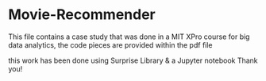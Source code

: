# Movie-Recommender
This file contains a case study that was done in a MIT XPro course for big data analytics, the code pieces are provided within the pdf file

this work has been done using Surprise Library & a Jupyter notebook
 Thank you!
